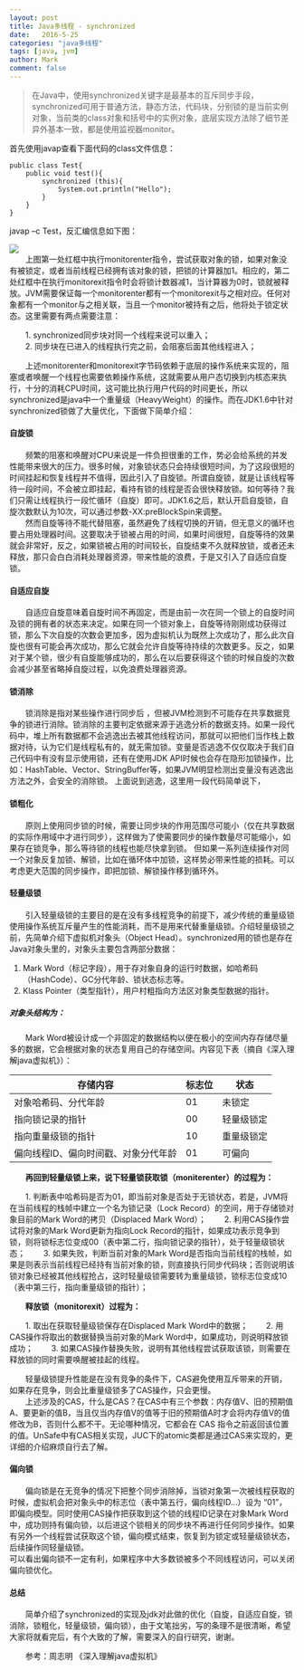 ```yaml
---
layout: post
title: Java多线程 - synchronized
date:   2016-5-25
categories: "java多线程"
tags: [java, jvm]
author: Mark
comment: false
---
```


> 在Java中，使用synchronized关键字是最基本的互斥同步手段，synchronized可用于普通方法，静态方法，代码块，分别锁的是当前实例对象，当前类的class对象和括号中的实例对象，底层实现方法除了细节差异外基本一致，都是使用监视器monitor。

首先使用javap查看下面代码的class文件信息：

``` javas
public class Test{
	public void test(){
		synchronized (this){
			System.out.println("Hello");
		}
	}
}
```
javap –c Test，反汇编信息如下图：

![ ][1]  <br>
　　上图第一处红框中执行monitorenter指令，尝试获取对象的锁，如果对象没有被锁定，或者当前线程已经拥有该对象的锁，把锁的计算器加1。相应的，第二处红框中在执行monitorexit指令时会将锁计数器减1，当计算器为0时，锁就被释放。JVM需要保证每一个monitorenter都有一个monitorexit与之相对应。任何对象都有一个monitor与之相关联，当且一个monitor被持有之后，他将处于锁定状态。这里需要有两点需要注意：<br>

　　1. synchronized同步块对同一个线程来说可以重入；<br> 
　　2. 同步块在已进入的线程执行完之前，会阻塞后面其他线程进入；<br>

　　上述monitorenter和monitorexit字节码依赖于底层的操作系统来实现的，阻塞或者唤醒一个线程也需要依赖操作系统，这就需要从用户态切换到内核态来执行，十分的消耗CPU时间，这可能比执行用户代码的时间更长，所以synchronized是java中一个重量级（HeavyWeight）的操作。而在JDK1.6中针对synchronized锁做了大量优化，下面做下简单介绍：
#### 自旋锁
　　频繁的阻塞和唤醒对CPU来说是一件负担很重的工作，势必会给系统的并发性能带来很大的压力。很多时候，对象锁状态只会持续很短时间，为了这段很短的时间挂起和恢复线程并不值得，因此引入了自旋锁。所谓自旋锁，就是让该线程等待一段时间，不会被立即挂起，看持有锁的线程是否会很快释放锁。如何等待？我们只需让线程执行一段忙循环（自旋）即可。JDK1.6之后，默认开启自旋锁，自旋次数默认为10次，可以通过参数-XX:preBlockSpin来调整。<br>
　　然而自旋等待不能代替阻塞，虽然避免了线程切换的开销，但无意义的循环也要占用处理器时间。这要取决于锁被占用的时间，如果时间很短，自旋等待的效果就会非常好，反之，如果锁被占用的时间较长，自旋结束不久就释放锁，或者还未释放，那只会白白消耗处理器资源，带来性能的浪费，于是又引入了自适应自旋锁。

#### 自适应自旋
　　自适应自旋意味着自旋时间不再固定，而是由前一次在同一个锁上的自旋时间及锁的拥有者的状态来决定。如果在同一个锁对象上，自旋等待刚刚成功获得过锁，那么下次自旋的次数会更加多，因为虚拟机认为既然上次成功了，那么此次自旋也很有可能会再次成功，那么它就会允许自旋等待持续的次数更多。反之，如果对于某个锁，很少有自旋能够成功的，那么在以后要获得这个锁的时候自旋的次数会减少甚至省略掉自旋过程，以免浪费处理器资源。

#### 锁消除
　　锁消除是指对某些操作进行同步后 ，但被JVM检测到不可能存在共享数据竞争的锁进行消除。锁消除的主要判定依据来源于逃逸分析的数据支持。如果一段代码中，堆上所有数据都不会逃逸出去被其他线程访问，那就可以把他们当作栈上数据对待，认为它们是线程私有的，就无需加锁。变量是否逃逸不仅仅取决于我们自己代码中有没有显示使用锁，还有在使用JDK API时候也会存在隐形加锁操作，比如：HashTable、Vector、StringBuffer等，如果JVM明显检测出变量没有逃逸出方法之外，会安全的消除锁。
上面说到逃逸，这里用一段代码简单说下，

#### 锁粗化
　　原则上使用同步锁的时候，需要让同步块的作用范围尽可能小（仅在共享数据的实际作用域中才进行同步），这样做为了使需要同步的操作数量尽可能缩小，如果存在锁竞争，那么等待锁的线程也能尽快拿到锁。 但如果一系列连续操作对同一个对象反复加锁、解锁，比如在循环体中加锁，这样势必带来性能的损耗。可以考虑更大范围的同步操作，即把加锁、解锁操作移到循环外。

		
#### 轻量级锁
　　引入轻量级锁的主要目的是在没有多线程竞争的前提下，减少传统的重量级锁使用操作系统互斥量产生的性能消耗，而不是用来代替重量级锁。介绍轻量级锁之前，先简单介绍下虚拟机对象头（Object Head）。synchronized用的锁也是存在Java对象头里的，对象头主要包含两部分数据：<br>

 1. Mark Word（标记字段），用于存对象自身的运行时数据，如哈希码（HashCode）、GC分代年龄、锁状态标志等。 <br>
 2. Klass Pointer（类型指针），用户村粗指向方法区对象类型数据的指针。<br>

##### 对象头结构为：

　　Mark Word被设计成一个非固定的数据结构以便在极小的空间内存存储尽量多的数据，它会根据对象的状态复用自己的存储空间。内容见下表（摘自《深入理解java虚拟机》）：

|  存储内容   |   标志位  |   状态  |
| --- | --- | --- |
| 对象哈希码、分代年龄 |   01  |   未锁定  |
| 指向锁记录的指针    |   00  |    轻量级锁定 |
|    指向重量级锁的指针 |  10   |  重量级锁定   |
|   偏向线程ID、偏向时间戳、对象分代年龄  |  01   |  可偏向   |

　　**再回到轻量级锁上来，说下轻量锁获取锁（moniterenter）的过程为：**

　　1. 判断表中哈希码是否为01，即当前对象是否处于无锁状态，若是，JVM将在当前线程的栈帧中建立一个名为锁记录（Lock  Record）的空间，用于存储锁对象目前的Mark Word的拷贝（Displaced Mark Word）；
　　2. 利用CAS操作尝试将对象的Mark Word更新为指向Lock Record的指针，如果成功表示竞争到锁，则将锁标志位变成00（表中第二行，指向锁记录的指针），处于轻量级锁状态；
　　3. 如果失败，判断当前对象的Mark Word是否指向当前线程的栈帧，如果是则表示当前线程已经持有当前对象的锁，则直接执行同步代码块；否则说明该锁对象已经被其他线程抢占，这时轻量级锁需要转为重量级锁，锁标志位变成10（表中第三行，指向重量级锁的指针）；

　　**释放锁（monitorexit）过程为：**

　　1. 取出在获取轻量级锁保存在Displaced Mark Word中的数据；
　　2. 用CAS操作将取出的数据替换当前对象的Mark Word中，如果成功，则说明释放锁成功；
　　3. 如果CAS操作替换失败，说明有其他线程尝试获取该锁，则需要在释放锁的同时需要唤醒被挂起的线程。

　　轻量级锁提升性能是在没有竞争的条件下，CAS避免使用互斥带来的开销，如果存在竞争，则会比重量级锁多了CAS操作，只会更慢。<br>
　　上述涉及的CAS，什么是CAS？在CAS中有三个参数：内存值V、旧的预期值A、要更新的值B，当且仅当内存值V的值等于旧的预期值A时才会将内存值V的值修改为B，否则什么都不干。无论哪种情况，它都会在 CAS 指令之前返回该位置的值。UnSafe中有CAS相关实现，JUC下的atomic类都是通过CAS来实现的，更详细的介绍麻烦自行去了解。

#### 偏向锁
　　偏向锁是在无竞争的情况下把整个同步消除掉，当锁对象第一次被线程获取的时候，虚拟机会把对象头中的标志位（表中第五行，偏向线程ID…）设为 “01”，即偏向模型。同时使用CAS操作把获取到这个锁的线程ID记录在对象Mark Word中，成功则持有偏向锁，以后进这个锁相关的同步块不再进行任何同步操作。如果有另外一个线程尝试获取这个锁，偏向模式结束，恢复到为锁定或轻量级锁状态，后续操作同轻量级锁。<br>
		可以看出偏向锁不一定有利，如果程序中大多数锁被多个不同线程访问，可以关闭偏向锁优化。

#### 总结
　　简单介绍了synchronized的实现及jdk对此做的优化（自旋，自适应自旋，锁消除，锁粗化，轻量级锁，偏向锁），由于文笔拙劣，写的条理不是很清晰，希望大家将就看完后，有个大致的了解，需要深入的自行研究，谢谢。<br>

　　参考：周志明 《深入理解java虚拟机》

  

  [1]: http://wx3.sinaimg.cn/mw690/907499d8gy1fjh3dstq72j20hs0fdwen.jpg